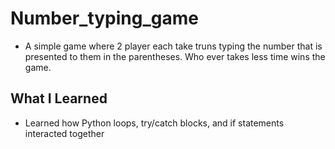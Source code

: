 # Number_typing_game

- A simple game where 2 player each take truns typing the number that is presented to them in the parentheses. Who ever takes less time wins the game.

## What I Learned

- Learned how Python loops, try/catch blocks, and if statements interacted together
